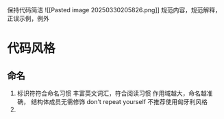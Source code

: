 保持代码简洁
![[Pasted image 20250330205826.png]]
规范内容，规范解释，正误示例，例外
# 代码风格
## 命名
1. 标识符符合命名习惯
		丰富英文词汇，符合阅读习惯
		作用域越大，命名越准确，
		结构体成员无需修饰 don't repeat yourself
		不推荐使用匈牙利风格
1. 